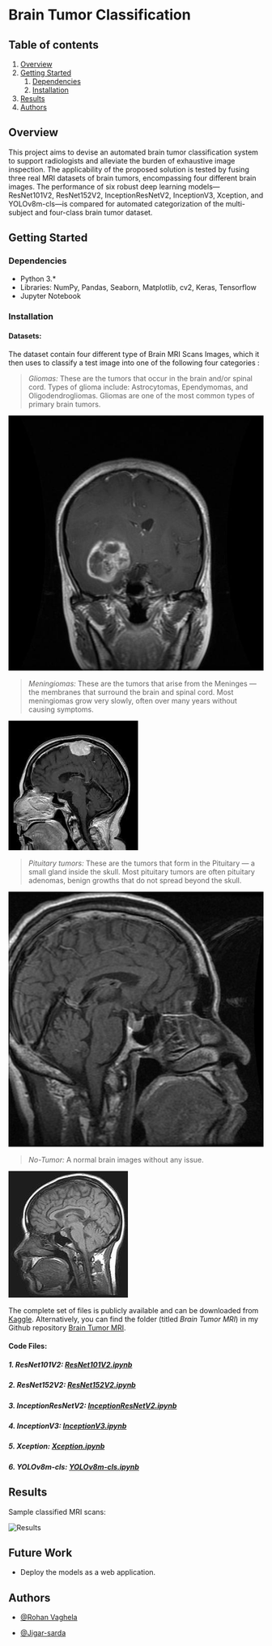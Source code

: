 
# Brain Tumor Classification

## Table of contents
1. [Overview](#Overview)
2. [Getting Started](#Getting-started)
    1. [Dependencies](#Dependencies)
    2. [Installation](#Installation)
3. [Results](#Results)
4. [Authors](#authors)

## Overview
This project aims to devise an automated brain tumor classification system to support radiologists and alleviate the burden of exhaustive image inspection. The applicability of the proposed solution is tested by fusing three real MRI datasets of brain tumors, encompassing four different brain images. The performance of six robust deep learning models—ResNet101V2, ResNet152V2, InceptionResNetV2, InceptionV3, Xception, and YOLOv8m-cls—is compared for automated categorization of the multi-subject and four-class brain tumor dataset.
## Getting Started

### Dependencies 
* Python 3.*
* Libraries: NumPy, Pandas, Seaborn, Matplotlib, cv2, Keras, Tensorflow
* Jupyter Notebook 
### Installation

#### **Datasets**: 

The dataset contain four different type of  Brain MRI Scans Images, which it then uses to classify a test image into one of the following four categories : 

> *Gliomas:* These are the tumors that occur in the brain and/or spinal cord. Types of glioma include: Astrocytomas, Ependymomas, and Oligodendrogliomas. Gliomas are one of the most common types of primary brain tumors. 

![Gliomas](https://github.com/DARSHVAISHNANI/Brain-Tumor-Classification/blob/307cad4e5d263a552caf866456ff88561606b9d5/Images/Te-gl_0068.jpg)

> *Meningiomas:* These are the tumors that arise from the Meninges — the membranes that surround the brain and spinal cord. Most meningiomas grow very slowly, often over many years without causing symptoms. 

![Meningiomas](https://github.com/DARSHVAISHNANI/Brain-Tumor-Classification/blob/307cad4e5d263a552caf866456ff88561606b9d5/Images/Te-me_0044.jpg)

> *Pituitary tumors:* These are the tumors that form in the Pituitary — a small gland inside the skull. Most pituitary tumors are often pituitary adenomas, benign growths that do not spread beyond the skull.

![Pituitary tumors](https://github.com/DARSHVAISHNANI/Brain-Tumor-Classification/blob/307cad4e5d263a552caf866456ff88561606b9d5/Images/Tr-pi_1418.jpg)

> *No-Tumor:* A normal brain images without any issue.

![No-tumor](https://github.com/DARSHVAISHNANI/Brain-Tumor-Classification/blob/307cad4e5d263a552caf866456ff88561606b9d5/Images/Tr-no_0376.jpg)


The complete set of files is publicly available and can be downloaded from [Kaggle](https://www.kaggle.com/datasets/masoudnickparvar/brain-tumor-mri-dataset). Alternatively, you can find the folder (titled _Brain Tumor MRI_) in my Github repository [Brain Tumor MRI](https://github.com/DARSHVAISHNANI/Brain-Tumor-Classification/tree/master/Brain%20Tumor%20MRI).

#### **Code Files**:
##### 1. ResNet101V2: [ResNet101V2.ipynb](https://github.com/DARSHVAISHNANI/Brain-Tumor-Classification/blob/master/ResNet101V2.ipynb)

##### 2. ResNet152V2: [ResNet152V2.ipynb](https://github.com/DARSHVAISHNANI/Brain-Tumor-Classification/blob/master/ResNet152V2.ipynb)

##### 3. InceptionResNetV2: [InceptionResNetV2.ipynb](https://github.com/DARSHVAISHNANI/Brain-Tumor-Classification/blob/master/InceptionResNetV2.ipynb)

##### 4. InceptionV3: [InceptionV3.ipynb](https://github.com/DARSHVAISHNANI/Brain-Tumor-Classification/blob/master/InceptionV3.ipynb)

##### 5. Xception: [Xception.ipynb](https://github.com/DARSHVAISHNANI/Brain-Tumor-Classification/blob/master/Xception.ipynb)

##### 6. YOLOv8m-cls: [YOLOv8m-cls.ipynb](https://github.com/DARSHVAISHNANI/Brain-Tumor-Classification/blob/master/YOLOv8m-cls.ipynb)


## Results

Sample classified MRI scans:

![Results](https://github.com/nazianafis/Brain-Tumor-Classification/blob/main/screenshots/valid-img.png)


## Future Work

* Deploy the models as a web application.
## Authors


- [@Rohan Vaghela](https://www.github.com/rohan-vaghela)

- [@Jigar-sarda](https://www.github.com/jigar-sarda)


